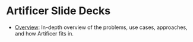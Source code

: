 # Artificer Slide Decks

- [Overview](blob/master/overview.html): In-depth overview of the problems, use cases, approaches, and how Artificer fits in.
